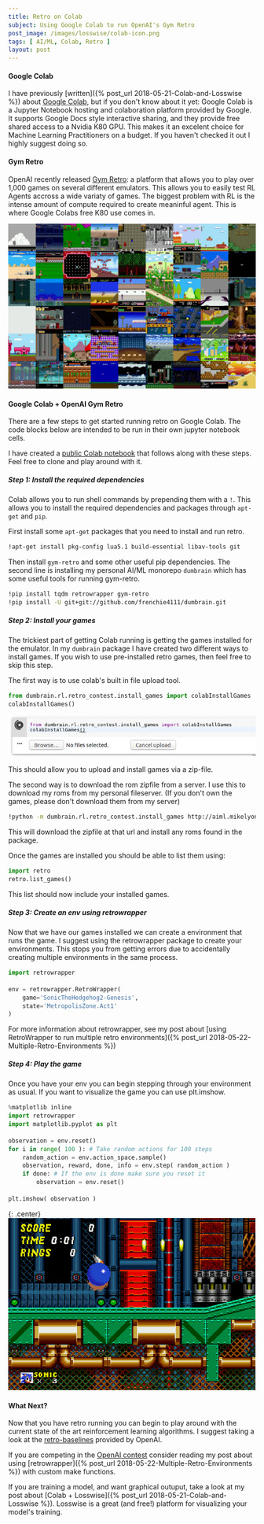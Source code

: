 ```yaml
---
title: Retro on Colab
subject: Using Google Colab to run OpenAI's Gym Retro
post_image: /images/losswise/colab-icon.png
tags: [ AI/ML, Colab, Retro ]
layout: post
---
```


#### Google Colab

I have previously [written]({% post_url 2018-05-21-Colab-and-Losswise %}) about [Google Colab](http://colab.research.google.com/), but if you don't
know about it yet: Google Colab is a Jupyter Notebook hosting and colaboration platform provided by 
Google. It supports Google Docs style interactive sharing, and they provide free shared access to a Nvidia
K80 GPU. This makes it an excelent choice for Machine Learning Practitioners on a budget. If you haven't
checked it out I highly suggest doing so.

#### Gym Retro

OpenAI recently released [Gym Retro](https://blog.openai.com/gym-retro/): a platform that allows you to play
over 1,000 games on several different emulators. This allows you to easily test RL Agents accross a wide
variaty of games. The biggest problem with RL is the intense amount of compute required to create meaninful
agent. This is where Google Colabs free K80 use comes in.

![Gym Retro](/images/retro_colab/heavy_tile.png)

#### Google Colab + OpenAI Gym Retro

There are a few steps to get started running retro on Google Colab. The code blocks
below are intended to be run in their own jupyter notebook cells.

I have created a [public Colab notebook](https://drive.google.com/file/d/11Mxg30mXEvhk8jB0iJ-cFw1k0wICkf8e/view?usp=sharing) 
that follows along with these steps. Feel free to clone and play around with it.

##### Step 1: Install the required dependencies

Colab allows you to run shell commands by prepending them with a `!`. This allows you to
install the required dependencies and packages through `apt-get` and `pip`. 

First install some `apt-get` packages that you need to install and run retro.

```bash
!apt-get install pkg-config lua5.1 build-essential libav-tools git
```

Then install `gym-retro` and some other useful pip dependencies. The second line is installing
my personal AI/ML monorepo `dumbrain` which has some useful tools for running gym-retro.

```bash
!pip install tqdm retrowrapper gym-retro
!pip install -U git+git://github.com/frenchie4111/dumbrain.git
```

##### Step 2: Install your games

The trickiest part of getting Colab running is getting the games installed for the emulator. In my
`dumbrain` package I have created two different ways to install games. If you wish to use pre-installed
retro games, then feel free to skip this step.

The first way is to use colab's built in file upload tool.

```python
from dumbrain.rl.retro_contest.install_games import colabInstallGames
colabInstallGames()
```

![Upload game zip](/images/retro_colab/upload.png)

This should allow you to upload and install games via a zip-file.

The second way is to download the rom zipfile from a server. I use this to download my roms from
my personal fileserver. (If you don't own the games, please don't download them from my server)

```bash
!python -m dumbrain.rl.retro_contest.install_games http://aiml.mikelyons.org/datasets/sonic/Sonic%20Roms.zip 
```

This will download the zipfile at that url and install any roms found in the package.

Once the games are installed you should be able to list them using:

```python
import retro
retro.list_games()
```

This list should now include your installed games.

##### Step 3: Create an env using retrowrapper

Now that we have our games installed we can create a environment that runs the game. I suggest
using the retrowrapper package to create your environments. This stops you from getting errors
due to accidentally creating multiple environments in the same process.

```python
import retrowrapper

env = retrowrapper.RetroWrapper(
    game='SonicTheHedgehog2-Genesis',
    state='MetropolisZone.Act1' 
)
```

For more information about retrowrapper, see my post about [using RetroWrapper to run multiple retro environments]({% post_url 2018-05-22-Multiple-Retro-Environments %})

##### Step 4: Play the game

Once you have your env you can begin stepping through your environment as usual. If you want
to visualize the game you can use plt.imshow.

```python
%matplotlib inline
import retrowrapper
import matplotlib.pyplot as plt

observation = env.reset()
for i in range( 100 ): # Take random actions for 100 steps
    random_action = env.action_space.sample()
    observation, reward, done, info = env.step( random_action )
    if done: # If the env is done make sure you reset it
        observation = env.reset()

plt.imshow( observation )
```

{: .center}
![Plt Imshow Output](/images/retro_colab/imshow.png)

#### What Next?

Now that you have retro running you can begin to play around with the current state of the art
reinforcement learning algorithms. I suggest taking a look at the [retro-baselines](https://github.com/openai/retro-baselines) provided by
OpenAI.

If you are competing in the [OpenAI contest](https://contest.openai.com) consider reading my
post about using [retrowrapper]({% post_url 2018-05-22-Multiple-Retro-Environments %}) with custom
make functions.

If you are training a model, and want graphical outuput, take a look at my post about [Colab + Losswise]({% post_url 2018-05-21-Colab-and-Losswise %}). 
Losswise is a great (and free!) platform for visualizing your model's training.
